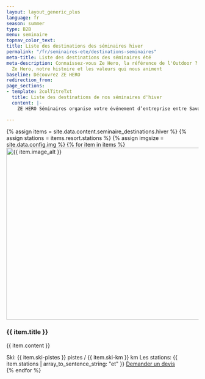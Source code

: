 ```yaml
---
layout: layout_generic_plus
language: fr
season: summer
type: B2B
menu: seminaire
topnav_color_text: 
title: Liste des destinations des séminaires hiver
permalink: "/fr/seminaires-ete/destinations-seminaires"
meta-title: Liste des destinations des séminaires été
meta-description: Connaissez-vous Ze Hero, la référence de l'Outdoor ? Découvrez l'équipe
  Ze Hero, notre histoire et les valeurs qui nous animent
baseline: Découvrez ZE HERO
redirection_from:
page_sections:
- template: 2colTitreTxt
  title: Liste des destinations de nos séminaires d'hiver
  content: |-
    ZE HERO Séminaires organise votre événement d’entreprise entre Savoies, Mont Blanc et Jura, au cœur d’une nature généreuse, de massifs enneigés, de villages charmants et de lacs étincelants... un cadre unique à moins de 4h de Paris, qui sera apprécié par tous.

---
```


 <!-- start section -->
<section class="p-0 wow animate__fadeIn">
    <div class="container">
        <div class="row row-cols-1 row-cols-lg-3 row-cols-md-2 justify-content-center margin-9-rem-bottom lg-margin-7-rem-bottom">
            {% assign items = site.data.content.seminaire_destinations.hiver %}
            {% assign stations = items.resort.stations %}
            {% assign imgsize = site.data.config.img %}
            {% for item in items %}
            <!-- start testimonial item -->
            <div class="col margin-30px-bottom xs-margin-15px-bottom wow animate__fadeIn" data-wow-delay="0.2s">
                <div class="testimonials-style-02 border-radius-5px overflow-hidden">
                    <img class="d-inline-block" loading="lazy" src="{{ imgsize.url }}{{ imgsize.blogpostlist }}{{ item.image_href | remove: 'https://res.cloudinary.com/deddrj0yb/image/upload' }}" alt="{{ item.image_alt }}"  width="600px" height="450px" />
                    <div class="testimonials-content padding-3-half-rem-all bg-light-gray  lg-padding-2-half-rem-lr">
                        <h3 class="h-70px h3 alt-font font-weight-500 text-extra-dark-gray text-uppercase d-block">{{ item.title }}</h3>
                        <p class="h-200px">{{ item.content }}</p>
                        <span class="h-50px alt-font font-weight-300 text-small text-uppercase d-block">Ski: {{ item.ski-pistes }} pistes / {{ item.ski-km }} km</span>
                        <span class="h-70px alt-font font-weight-300 text-small text-uppercase d-block">Les stations:  {{ item.stations | array_to_sentence_string: "et" }} </span>
                        <a href="/fr/seminaire-devis/" class="btn btn-large btn-{{ site.data.config[page.type].site-color }} btn-round-edge-small" title="Demande de devis pour {{ item.title }}">Demander un devis</a>                        
                    </div>
                </div>
            </div>
            <!-- end testimonial item -->
            {% endfor %}
        </div>
    </div>
</section>
<!-- end section -->